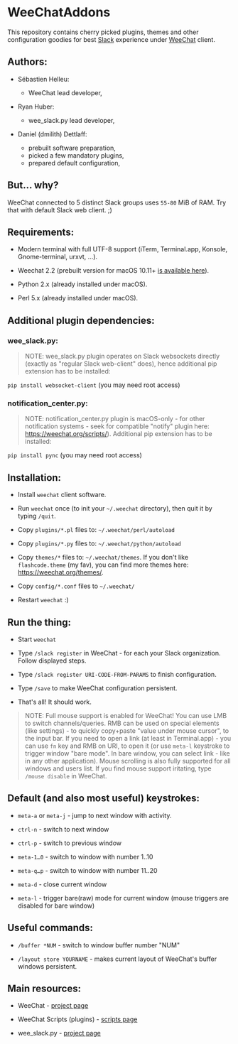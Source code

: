 # WeeChatAddons

This repository contains cherry picked plugins, themes and other configuration goodies for best [Slack](https://slack.com/) experience under [WeeChat](https://weechat.org/) client.


## Authors:


* Sébastien Helleu:
    - WeeChat lead developer,

* Ryan Huber:
    - wee_slack.py lead developer,

* Daniel (dmilith) Dettlaff:
    - prebuilt software preparation,
    - picked a few mandatory plugins,
    - prepared default configuration,


## But… why?

WeeChat connected to 5 distinct Slack groups uses `55-80` MiB of RAM. Try that with default Slack web client. ;)


## Requirements:

* Modern terminal with full UTF-8 support (iTerm, Terminal.app, Konsole, Gnome-terminal, urxvt, …).

* Weechat 2.2 (prebuilt version for macOS 10.11+ [is available here](http://software.verknowsys.com/binary/Darwin-10.11-x86_64/Weechat-2.2-Darwin-10.11-x86_64.txz)).

* Python 2.x (already installed under macOS).

* Perl 5.x (already installed under macOS).


## Additional plugin dependencies:

### wee_slack.py:

> NOTE: wee_slack.py plugin operates on Slack websockets directly (exactly as "regular Slack web-client" does), hence additional pip extension has to be installed:

`pip install websocket-client` (you may need root access)


### notification_center.py:

> NOTE: notification_center.py plugin is macOS-only - for other notification systems - seek for compatible "notify" plugin here: https://weechat.org/scripts/). Additional pip extension has to be installed:

`pip install pync` (you may need root access)


## Installation:

* Install `weechat` client software.

* Run `weechat` once (to init your `~/.weechat` directory), then quit it by typing `/quit`.

* Copy `plugins/*.pl` files to: `~/.weechat/perl/autoload`

* Copy `plugins/*.py` files to: `~/.weechat/python/autoload`

* Copy `themes/*` files to: `~/.weechat/themes`. If you don't like `flashcode.theme` (my fav), you can find more themes here: https://weechat.org/themes/.

* Copy `config/*.conf` files to `~/.weechat/`

* Restart `weechat` :)


## Run the thing:

* Start `weechat`

* Type `/slack register` in WeeChat - for each your Slack organization. Follow displayed steps.

* Type `/slack register URI-CODE-FROM-PARAMS` to finish configuration.

* Type `/save` to make WeeChat configuration persistent.

* That's all! It should work.

> NOTE: Full mouse support is enabled for WeeChat!
>       You can use LMB to switch channels/queries.
>       RMB can be used on special elements (like settings) -
>       to quickly copy+paste "value under mouse cursor", to the input bar.
>       If you need to open a link (at least in Terminal.app) - you can use `fn` key
>       and RMB on URI, to open it (or use `meta-l` keystroke to trigger window "bare mode". In bare window, you can select link - like in any other application).
>       Mouse scrolling is also fully supported for all windows and users list.
>       If you find mouse support iritating, type `/mouse disable` in WeeChat.


## Default (and also most useful) keystrokes:

* `meta-a` or `meta-j` - jump to next window with activity.

* `ctrl-n` - switch to next window

* `ctrl-p` - switch to previous window

* `meta-1…0` - switch to window with number 1..10

* `meta-q…p` - switch to window with number 11..20

* `meta-d` - close current window

* `meta-l` - trigger bare(raw) mode for current window (mouse triggers are disabled for bare window)


## Useful commands:

* `/buffer *NUM` - switch to window buffer number "NUM"

* `/layout store YOURNAME` - makes current layout of WeeChat's buffer windows persistent.


## Main resources:

* WeeChat - [project page](https://weechat.org/)

* WeeChat Scripts (plugins) - [scripts page](https://weechat.org/scripts/)

* wee_slack.py - [project page](https://github.com/wee-slack/wee-slack)
